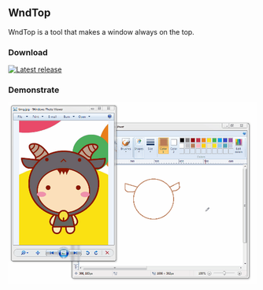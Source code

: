 ## WndTop

WndTop is a tool that makes a window always on the top.

### Download

[![Latest release](https://img.shields.io/github/release/GaryBikini/WndTop.svg)](https://github.com/GaryBikini/WndTop/releases/latest)

### Demonstrate

![](https://github.com/GaryBikini/WndTop/blob/master/Screenshots/functions.gif)

